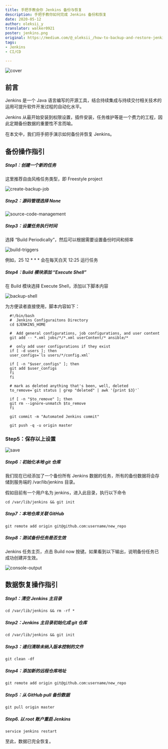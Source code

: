 ```yaml
---
title: 手把手教会你 Jenkins 备份与恢复  
description: 手把手教你如何完成 Jenkins 备份和恢复  
date: 2020-05-12  
author: oleksii_y  
translator: walker0921  
poster: jenkins.png  
original: https://medium.com/@_oleksii_/how-to-backup-and-restore-jenkins-complete-guide-62fc2f99b457  
tags:  
- Jenkins  
- CI/CD  

---
```


![cover](jenkins.png)
##  前言

Jenkins 是一个 Java 语言编写的开源工具，结合持续集成与持续交付相关技术的运用可提升软件开发过程的自动化水平。 

Jenkins 从最开始安装到权限设置，插件安装，任务维护等是一个费力的工程，因此定期备份数据的重要性不言而喻。

在本文中，我们将手把手演示如何备份并恢复 Jenkins。

##  备份操作指引

##### Step1：创建一个新的任务

这里推荐自由风格任务类型，即 Freestyle project

![create-backup-job](create-backup-job.png)

##### Step2：源码管理选择 None

![source-code-management](source-code-management.png)

##### Step3：设置任务执行时间

选择 “Build Periodically”，然后可以根据需要设置备份时间和频率

![build-triggers](build-triggers.png)

例如，25 12 * * * 会在每天白天 12:25 运行任务

##### Step4：Build 模块添加 “Execute Shell”

在 Build 模块选择 Execute Shell，添加以下脚本内容

![backup-shell](backup-shell.png)

为方便读者直接使用，脚本内容如下：

```
  #!/bin/bash  
  #  Jenkins Configuraitons Directory  
  cd $JENKINS_HOME  
    
  #  Add general configurations, job configurations, and user content  
  git add -- *.xml jobs/*/*.xml userContent/* ansible/*  
    
  #  only add user configurations if they exist  
  if [ -d users ]; then  
  user_configs=`ls users/*/config.xml`  
    
  if [ -n "$user_configs" ]; then  
  git add $user_configs  
  fi  
  fi  
    
  # mark as deleted anything that's been, well, deleted  
  to_remove=`git status | grep "deleted" | awk '{print $3}'`  
    
  if [ -n "$to_remove" ]; then  
  git rm --ignore-unmatch $to_remove  
  fi  
    
  git commit -m "Automated Jenkins commit"  
  
  git push -q -u origin master  
```

### Step5：保存以上设置

![save](save.png)

##### Step6：初始化本地 git 仓库

我们现在已经添加了一个备份所有 Jenkins 数据的任务，所有的备份数据将会存储到服务端的 /var/lib/jenkins 目录。

假如目前有一个用户名为 jenkins，进入此目录，执行以下命令

`cd /var/lib/jenkins && git init`

##### Step7：本地仓库关联 GitHub 

`git remote add origin git@github.com:username/new_repo`
    
##### Step8：测试备份任务是否生效

Jenkins 任务主页，点击 Build now 按键。如果看到以下输出，说明备份任务已成功创建并生效。

![console-output](console-output.png)

##  数据恢复操作指引

##### Step1：清空 Jenkins 主目录

`cd /var/lib/jenkins && rm -rf * `
 
##### Step2：Jenkins 主目录初始化成 git 仓库

`cd /var/lib/jenkins && git init`

##### Step3：递归清除未纳入版本控制的文件

`git clean -df`

##### Step4：添加新的远程仓库地址

`git remote add origin git@github.com:username/new_repo`

##### Step5：从 GitHub pull 备份数据

`git pull origin master`

##### Step6. 以 root 账户重启 Jenkins

`service jenkins restart`

至此，数据已完全恢复。

